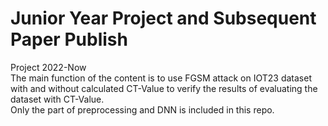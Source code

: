 # Junior Year Project and Subsequent Paper Publish
Project 2022-Now  
The main function of the content is to use FGSM attack on IOT23 dataset with and without calculated CT-Value to verify the results of evaluating the dataset with CT-Value.  
Only the part of preprocessing and DNN is included in this repo.  
